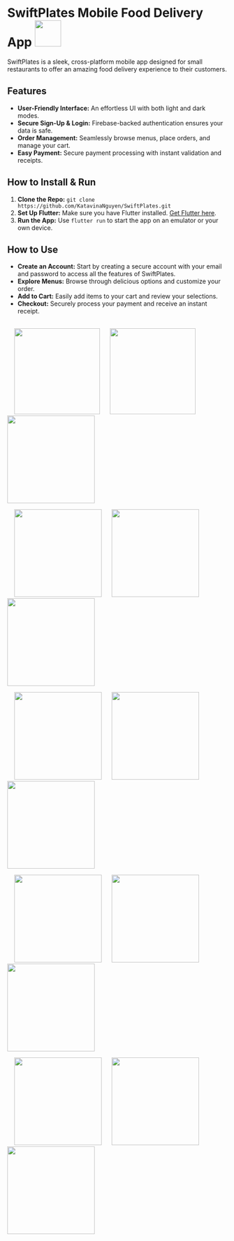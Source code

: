 # SwiftPlates Mobile Food Delivery App  <img src="lib/images/logo/SwiftPlates_Logo.png" width="60">
SwiftPlates is a sleek, cross-platform mobile app designed for small restaurants to offer an amazing food delivery experience to their customers. 

## Features 
+ **User-Friendly Interface:** An effortless UI with both light and dark modes.
+ **Secure Sign-Up & Login:** Firebase-backed authentication ensures your data is safe.
+ **Order Management:** Seamlessly browse menus, place orders, and manage your cart.
+ **Easy Payment:** Secure payment processing with instant validation and receipts.

## How to Install & Run
1. **Clone the Repo:** `git clone https://github.com/KatavinaNguyen/SwiftPlates.git`
2. **Set Up Flutter:** Make sure you have Flutter installed. [Get Flutter here](https://docs.flutter.dev/get-started/install).
3. **Run the App:** Use `flutter run` to start the app on an emulator or your own device.

## How to Use 
+ **Create an Account:** Start by creating a secure account with your email and password to access all the features of SwiftPlates.
+ **Explore Menus:** Browse through delicious options and customize your order.
+ **Add to Cart:** Easily add items to your cart and review your selections.
+ **Checkout:** Securely process your payment and receive an instant receipt.<br><br>

&nbsp;&nbsp;&nbsp;&nbsp;<img src="lib/images/readmepics/swiftplates-1-signup.png" width="196"> &nbsp;&nbsp;&nbsp;&nbsp; <img src="lib/images/readmepics/swiftplates-2-darkmodesignin.png" width="196"> &nbsp;&nbsp;&nbsp;&nbsp; <img src="lib/images/readmepics/swiftplates-3-signin.png" width="200">

&nbsp;&nbsp;&nbsp;&nbsp;<img src="lib/images/readmepics/swiftplates-4-mainmenu.png" width="200"> &nbsp;&nbsp;&nbsp;&nbsp; <img src="lib/images/readmepics/swiftplates-5-bluemoonburger.png" width="200"> &nbsp;&nbsp;&nbsp;&nbsp; <img src="lib/images/readmepics/swiftplates-6-yourlocation.png" width="200">

&nbsp;&nbsp;&nbsp;&nbsp;<img src="lib/images/readmepics/swiftplates-7-darkmodemenu.png" width="200"> &nbsp;&nbsp;&nbsp;&nbsp; <img src="lib/images/readmepics/swiftplates-8-darkmodesidebar.png" width="200"> &nbsp;&nbsp;&nbsp;&nbsp; <img src="lib/images/readmepics/swiftplates-9-passwordresetsuccessful.png" width="200">

&nbsp;&nbsp;&nbsp;&nbsp;<img src="lib/images/readmepics/swiftplates-10-cart.png" width="200"> &nbsp;&nbsp;&nbsp;&nbsp; <img src="lib/images/readmepics/swiftplates-11-clearcart.png" width="200"> &nbsp;&nbsp;&nbsp;&nbsp; <img src="lib/images/readmepics/swiftplates-12-receipt.png" width="200">

&nbsp;&nbsp;&nbsp;&nbsp;<img src="lib/images/readmepics/swiftplates-13-checkout.png" width="200"> &nbsp;&nbsp;&nbsp;&nbsp; <img src="lib/images/readmepics/swiftplates-14-checkoutexpdate.png" width="200"> &nbsp;&nbsp;&nbsp;&nbsp; <img src="lib/images/readmepics/swiftplates-15-confirmpayment.png" width="200">

